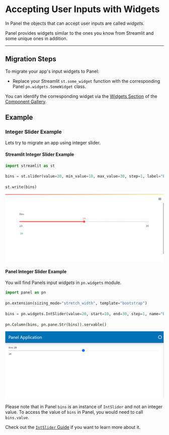 # Accepting User Inputs with Widgets

In Panel the objects that can accept user inputs are called *widgets*.

Panel provides widgets similar to the ones you know from Streamlit and some unique ones in addition.

---

## Migration Steps

To migrate your app's input widgets to Panel:

- Replace your Streamlit `st.some_widget` function with the corresponding Panel
`pn.widgets.SomeWidget` class.

You can identify the corresponding widget via the [Widgets Section](../../reference/index.rst#widgets) of the [Component Gallery](../../reference/index.rst).

## Example

### Integer Slider Example

Lets try to migrate an app using integer slider.

#### Streamlit Integer Slider Example

```python
import streamlit as st

bins = st.slider(value=20, min_value=10, max_value=30, step=1, label="Bins")

st.write(bins)
```

![Streamlit Widgets Example](../../_static/images/streamlit_widgets_example.png)

#### Panel Integer Slider Example

You will find Panels input *widgets* in `pn.widgets` module.

```python
import panel as pn

pn.extension(sizing_mode="stretch_width", template="bootstrap")

bins = pn.widgets.IntSlider(value=20, start=10, end=30, step=1, name="Bins")

pn.Column(bins, pn.pane.Str(bins)).servable()
```

![Panel Widgets Example](../../_static/images/panel_widgets_example.png)

Please note that in Panel `bins` is an instance of `IntSlider` and not an integer value. To access the value of `bins` in Panel, you would need to call `bins.value`.

Check out the [`IntSlider` Guide](../../reference/widgets/IntSlider) if you want to learn more about it.
